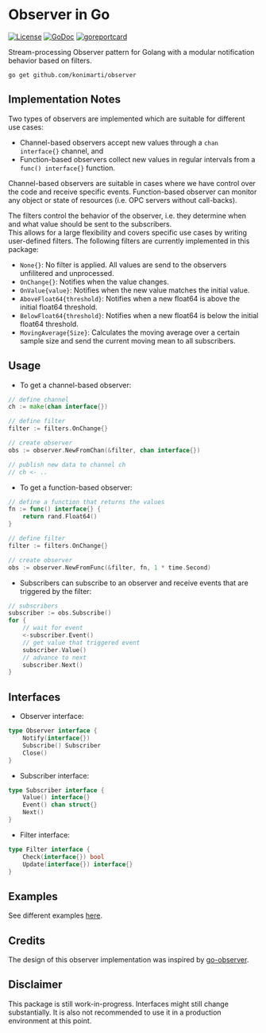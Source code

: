  # Observer in Go

[![License](http://img.shields.io/badge/license-MIT-red.svg?style=flat)](https://github.com/konimarti/observer/blob/master/LICENSE)
[![GoDoc](https://godoc.org/github.com/konimarti/observer?status.svg)](https://godoc.org/github.com/konimarti/observer)
[![goreportcard](https://goreportcard.com/badge/github.com/konimarti/observer)](https://goreportcard.com/report/github.com/konimarti/observer)

Stream-processing Observer pattern for Golang with a modular notification behavior based on filters.

```go get github.com/konimarti/observer```

## Implementation Notes
Two types of observers are implemented which are suitable for different use cases:
* Channel-based observers accept new values through a ```chan interface{}``` channel, and
* Function-based observers collect new values in regular intervals from a ```func() interface{}``` function.

Channel-based observers are suitable in cases where we have control over the code and receive specific events. 
Function-based observer can monitor any object or state of resources (i.e. OPC servers without call-backs).

The filters control the behavior of the observer, i.e. they determine when and what value should be sent to the subscribers.  
This allows for a large flexibility and covers specific use cases by writing user-defined filters.
The following filters are currently implemented in this package:
- ```None{}```: No filter is applied. All values are send to the observers unfilitered and unprocessed.
- ```OnChange{}```: Notifies when the value changes.
- ```OnValue{value}```: Notifies when the new value matches the initial value.
- ```AboveFloat64{threshold}```: Notifies when a new float64 is above the initial float64 threshold.
- ```BelowFloat64{threshold}```: Notifies when a new float64 is below the initial float64 threshold.
- ```MovingAverage{Size}```: Calculates the moving average over a certain sample size and send the current moving mean to all subscribers.

## Usage

* To get a channel-based observer:
```go
// define channel
ch := make(chan interface{})

// define filter
filter := filters.OnChange{}

// create observer
obs := observer.NewFromChan(&filter, chan interface{})

// publish new data to channel ch
// ch <- ..
```

* To get a function-based observer:
```go
// define a function that returns the values
fn := func() interface{} {
	return rand.Float64()
}

// define filter
filter := filters.OnChange{}

// create observer
obs := observer.NewFromFunc(&filter, fn, 1 * time.Second)
```

* Subscribers can subscribe to an observer and receive events that are triggered by the filter:
```go
// subscribers
subscriber := obs.Subscribe()
for {
	// wait for event
	<-subscriber.Event()
	// get value that triggered event
	subscriber.Value()
	// advance to next
	subscriber.Next()
}

```

## Interfaces

* Observer interface:
```go
type Observer interface {
	Notify(interface{})
	Subscribe() Subscriber
	Close()
}
```

* Subscriber interface:
```go
type Subscriber interface {
	Value() interface{}
	Event() chan struct{}
	Next()
}
```

* Filter interface:
```go
type Filter interface {
	Check(interface{}) bool
	Update(interface{}) interface{}
}
```

## Examples

See different examples [here](https://github.com/konimarti/observer/tree/master/example).

## Credits

The design of this observer implementation was inspired by [go-observer](http://github.com/imkira/go-observer).

## Disclaimer

This package is still work-in-progress. Interfaces might still change substantially. It is also not recommended to use it in a production environment at this point.






